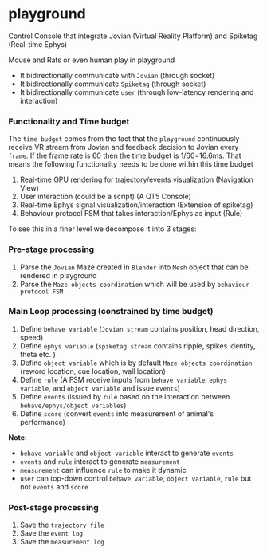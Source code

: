 # playground
Control Console that integrate Jovian (Virtual Reality Platform) and Spiketag (Real-time Ephys) 

Mouse and Rats or even human play in playground 
- It bidirectionally communicate with `Jovian` (through socket)
- It bidirectionally communicate `Spiketag` (through socket) 
- It bidirectionally communicate `user` (through low-latency rendering and interaction)  


### Functionality and Time budget
The `time budget` comes from the fact that the `playground` continuously receive VR stream from Jovian and feedback decision to Jovian every `frame`. If the frame rate is 60 then the time budget is 1/60=16.6ms. 
That means the following functionality needs to be done within this time budget
1. Real-time GPU rendering for trajectory/events visualization  (Navigation View)
2. User interaction (could be a script)   (A QT5 Console) 
3. Real-time Ephys signal visualization/interaction  (Extension of spiketag) 
4. Behaviour protocol FSM that takes interaction/Ephys as input  (Rule) 


To see this in a finer level we decompose it into 3 stages:

### Pre-stage processing
1. Parse the `Jovian` Maze created in `Blender` into `Mesh` object that can be rendered in playground
2. Parse the `Maze objects coordination` which will be used by `behaviour protocol FSM` 



### Main Loop processing (constrained by time budget)
1. Define `behave variable` (`Jovian stream` contains position, head direction, speed) 
2. Define `ephys variable` (`spiketag stream` contains ripple, spikes identity, theta etc. )
3. Define `object variable` which is by default `Maze objects coordination` (reword location, cue location, wall location) 
4. Define `rule` (A FSM receive inputs from `behave variable`, `ephys variable`, and `object variable` and issue `events`) 
5. Define `events` (issued by `rule` based on the interaction between `behave/ephys/object variables`) 
6. Define `score` (convert `events` into measurement of animal's performance) 

**Note:**
- `behave variable` and `object variable` interact to generate `events`
- `events` and `rule` interact to generate `measurement`
- `measurement` can influence `rule` to make it dynamic 
- `user` can top-down control `behave variable`, `object variable`, `rule` but not `events` and `score`



### Post-stage processing
1. Save the `trajectory file`
2. Save the `event log` 
3. Save the `measurement log` 
